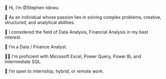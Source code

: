 👋 Hi, I’m @Stephen-Idowu

👀 As an individual whose passion lies in solving complex problems, creative, structured, and analytical abilities.

🦾 I considered the field of Data Analysis, Financial Analysis in my best interest.

🌱 I’m a Data / Finance Analyst.

🤹‍♂️ I'm proficient with Microsoft Excel, Power Query, Power Bi, and Intermediate SQL.

💞️ I’m open to internship, hybrid, or remote work. 
